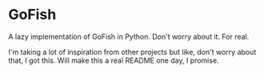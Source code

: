 # GoFish
A lazy implementation of GoFish in Python. Don't worry about it. For real.

I'm taking a lot of inspiration from other projects but like, don't worry about that, I got this. Will make this a real README one day, I promise.

